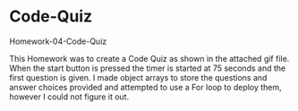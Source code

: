 # Code-Quiz
Homework-04-Code-Quiz

This Homework was to create a Code Quiz as shown in the attached gif file. When the start button is pressed the timer is started at 75 seconds and the first question is given. I made object arrays to store the questions and answer choices provided and attempted to use a For loop to deploy them, however I could not figure it out.
